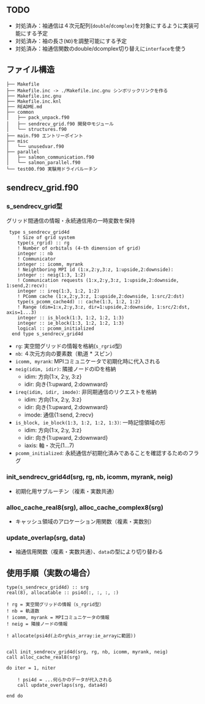 ## TODO

- 対処済み：袖通信は４次元配列(`double`/`dcomplex`)を対象にするように実装可能にする予定
- 対処済み：袖の長さ(`ND`)を調整可能にする予定
- 対処済み：袖通信関数のdouble/dcomplex切り替えに`interface`を使う

## ファイル構造
```
├── Makefile
├── Makefile.inc -> ./Makefile.inc.gnu シンボリックリンクを作る
├── Makefile.inc.gnu
├── Makefile.inc.knl
├── README.md
├── common
│   ├── pack_unpack.f90
│   ├── sendrecv_grid.f90 開発中モジュール
│   └── structures.f90
├── main.f90 エントリーポイント
├── misc
│   └── unusedvar.f90
├── parallel
│   ├── salmon_communication.f90
│   └── salmon_parallel.f90
└── test00.f90 実験用ドライバルーチン
```

## sendrecv_grid.f90

### s_sendrecv_grid型

グリッド間通信の情報・永続通信用の一時変数を保持

```
 type s_sendrecv_grid4d
    ! Size of grid system
    type(s_rgrid) :: rg
    ! Number of orbitals (4-th dimension of grid)
    integer :: nb
    ! Communicator
    integer :: icomm, myrank
    ! Neightboring MPI id (1:x,2:y,3:z, 1:upside,2:downside):
    integer :: neig(1:3, 1:2) 
    ! Communication requests (1:x,2:y,3:z, 1:upside,2:downside, 1:send,2:recv):
    integer :: ireq(1:3, 1:2, 1:2)
    ! PComm cache (1:x,2:y,3:z, 1:upside,2:downside, 1:src/2:dst)
    type(s_pcomm_cache4d) :: cache(1:3, 1:2, 1:2)
    ! Range (dim=1:x,2:y,3:z, dir=1:upside,2:downside, 1:src/2:dst, axis=1...3)
    integer :: is_block(1:3, 1:2, 1:2, 1:3)
    integer :: ie_block(1:3, 1:2, 1:2, 1:3)
    logical :: pcomm_initialized
  end type s_sendrecv_grid4d
```
- `rg`: 実空間グリッドの情報を格納(`s_rgrid`型)
- `nb`: ４次元方向の要素数（軌道 * スピン）
- `icomm, myrank`: MPIコミュニケータで初期化時に代入される
- `neig(idim, idir)`: 隣接ノードのIDを格納
    - idim: 方向{1:x, 2:y, 3:z}
    - idir: 向き{1:upward, 2:downward} 
- `ireq(idim, idir, imode)`: 非同期通信のリクエストを格納
    - idim: 方向{1:x, 2:y, 3:z}
    - idir: 向き{1:upward, 2:downward} 
    - imode: 通信{1:send, 2:recv}
- `is_block, ie_block(1:3, 1:2, 1:2, 1:3)`: 一時記憶領域の形
    - idim: 方向{1:x, 2:y, 3:z}
    - idir: 向き{1:upward, 2:downward}
    - iaxis: 軸・次元(1...7)
- `pcomm_initialized`: 永続通信が初期化済みであることを確認するためのフラグ

### init_sendrecv_grid4d(srg, rg, nb, icomm, myrank, neig)
- 初期化用サブルーチン（複素・実数共通）

### alloc_cache_real8(srg), alloc_cache_complex8(srg)
- キャッシュ領域のアロケーション用関数（複素・実数別）

### update_overlap(srg, data)
- 袖通信用関数（複素・実数共通）、`data`の型により切り替わる

## 使用手順（実数の場合）
```
type(s_sendrecv_grid4d) :: srg
real(8), allocatable :: psi4d(:, :, :, :)

! rg = 実空間グリッドの情報（s_rgrid型）
! nb = 軌道数
! icomm, myrank = MPIコミュニケータの情報
! neig = 隣接ノードの情報

! allocate(psi4d(上のrg%is_array:ie_arrayに範囲))


call init_sendrecv_grid4d(srg, rg, nb, icomm, myrank, neig)
call alloc_cache_real8(srg)

do iter = 1, niter

    ! psi4d = ...何らかのデータが代入される
    call update_overlaps(srg, data4d)

end do

```